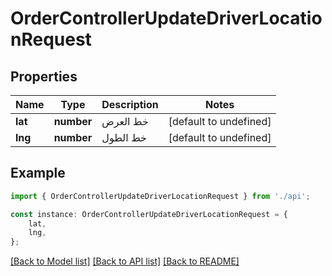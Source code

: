# OrderControllerUpdateDriverLocationRequest


## Properties

Name | Type | Description | Notes
------------ | ------------- | ------------- | -------------
**lat** | **number** | خط العرض | [default to undefined]
**lng** | **number** | خط الطول | [default to undefined]

## Example

```typescript
import { OrderControllerUpdateDriverLocationRequest } from './api';

const instance: OrderControllerUpdateDriverLocationRequest = {
    lat,
    lng,
};
```

[[Back to Model list]](../README.md#documentation-for-models) [[Back to API list]](../README.md#documentation-for-api-endpoints) [[Back to README]](../README.md)

